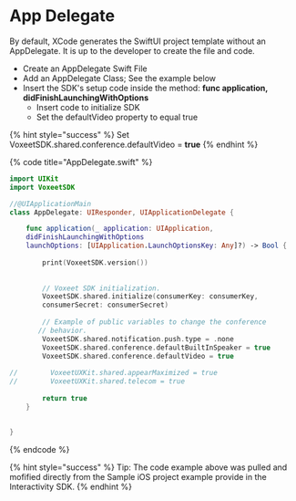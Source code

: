 # App Delegate

By default, XCode generates the SwiftUI project template without an AppDelegate.  It is up to the developer to create the file and code.

* Create an AppDelegate Swift File
* Add an AppDelegate Class;  See the example below
* &#x20; Insert the SDK's setup code inside the method:  **func application, didFinishLaunchingWithOptions**
  * Insert code to initialize SDK
  * Set the defaultVideo property to equal true

{% hint style="success" %}
Set VoxeetSDK.shared.conference.defaultVideo = **true**
{% endhint %}

{% code title="AppDelegate.swift" %}
```swift
import UIKit
import VoxeetSDK

//@UIApplicationMain
class AppDelegate: UIResponder, UIApplicationDelegate {

    func application(_ application: UIApplication, 
    didFinishLaunchingWithOptions 
    launchOptions: [UIApplication.LaunchOptionsKey: Any]?) -> Bool {
        
        print(VoxeetSDK.version())
        
        
        // Voxeet SDK initialization.
        VoxeetSDK.shared.initialize(consumerKey: consumerKey, 
        consumerSecret: consumerSecret)
        
        // Example of public variables to change the conference 
       // behavior.
        VoxeetSDK.shared.notification.push.type = .none
        VoxeetSDK.shared.conference.defaultBuiltInSpeaker = true
        VoxeetSDK.shared.conference.defaultVideo = true
        
//        VoxeetUXKit.shared.appearMaximized = true
//        VoxeetUXKit.shared.telecom = true
        
        return true
    }
    
  
}

```
{% endcode %}

{% hint style="success" %}
Tip: The code example above was pulled and mofified directly from the Sample iOS project example provide in the Interactivity SDK.&#x20;
{% endhint %}
